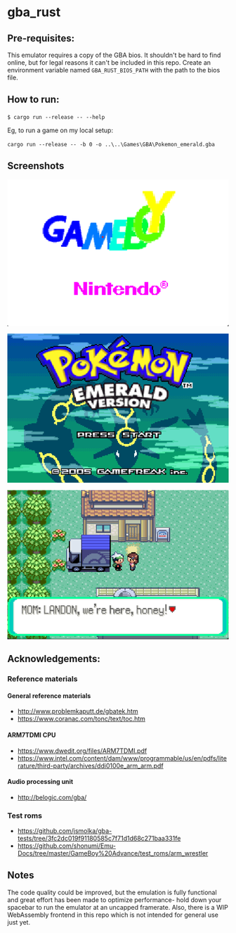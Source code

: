 # gba_rust

## Pre-requisites:
This emulator requires a copy of the GBA bios. It shouldn't be hard to find online, but for legal reasons it can't be included in this repo. Create an environment variable named `GBA_RUST_BIOS_PATH` with the path to the bios file. 

## How to run:

`$ cargo run --release -- --help`

Eg, to run a game on my local setup:

`cargo run --release -- -b 0 -o ..\..\Games\GBA\Pokemon_emerald.gba`

## Screenshots
![plot](./img/img1.png)

![plot](./img/img2.png)

![plot](./img/img3.png)

## Acknowledgements:

### Reference materials

#### General reference materials
- http://www.problemkaputt.de/gbatek.htm
- https://www.coranac.com/tonc/text/toc.htm

#### ARM7TDMI CPU
- https://www.dwedit.org/files/ARM7TDMI.pdf
- https://www.intel.com/content/dam/www/programmable/us/en/pdfs/literature/third-party/archives/ddi0100e_arm_arm.pdf

#### Audio processing unit
- http://belogic.com/gba/

### Test roms
- https://github.com/jsmolka/gba-tests/tree/3fc2dc019f91180585c7f71d1d68c271baa331fe
- https://github.com/shonumi/Emu-Docs/tree/master/GameBoy%20Advance/test_roms/arm_wrestler

## Notes

The code quality could be improved, but the emulation is fully functional and great effort has been made to optimize performance- hold down your spacebar to run the emulator at an uncapped framerate. Also, there is a WIP WebAssembly frontend in this repo which is not intended for general use just yet. 